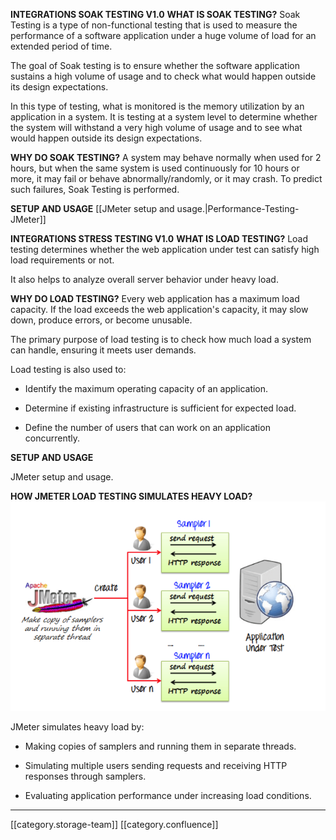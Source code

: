  **INTEGRATIONS SOAK TESTING V1.0**  **WHAT IS SOAK TESTING?** Soak Testing is a type of non-functional testing that is used to measure the performance of a software application under a huge volume of load for an extended period of time.

The goal of Soak testing is to ensure whether the software application sustains a high volume of usage and to check what would happen outside its design expectations.

In this type of testing, what is monitored is the memory utilization by an application in a system. It is testing at a system level to determine whether the system will withstand a very high volume of usage and to see what would happen outside its design expectations.

 **WHY DO SOAK TESTING?** A system may behave normally when used for 2 hours, but when the same system is used continuously for 10 hours or more, it may fail or behave abnormally/randomly, or it may crash. To predict such failures, Soak Testing is performed.

 **SETUP AND USAGE** [[JMeter setup and usage.|Performance-Testing-JMeter]]



 **INTEGRATIONS STRESS TESTING V1.0**  **WHAT IS LOAD TESTING?** Load testing determines whether the web application under test can satisfy high load requirements or not.

It also helps to analyze overall server behavior under heavy load.

 **WHY DO LOAD TESTING?** Every web application has a maximum load capacity. If the load exceeds the web application's capacity, it may slow down, produce errors, or become unusable.

The primary purpose of load testing is to check how much load a system can handle, ensuring it meets user demands.

Load testing is also used to:


* Identify the maximum operating capacity of an application.


* Determine if existing infrastructure is sufficient for expected load.


* Define the number of users that can work on an application concurrently.



 **SETUP AND USAGE** 

JMeter setup and usage.

 **HOW JMETER LOAD TESTING SIMULATES HEAVY LOAD?** ![image-20250615-112251.png](images/storage/image-20250615-112251.png)

JMeter simulates heavy load by:


* Making copies of samplers and running them in separate threads.


* Simulating multiple users sending requests and receiving HTTP responses through samplers.


* Evaluating application performance under increasing load conditions.









*****

[[category.storage-team]] 
[[category.confluence]] 
